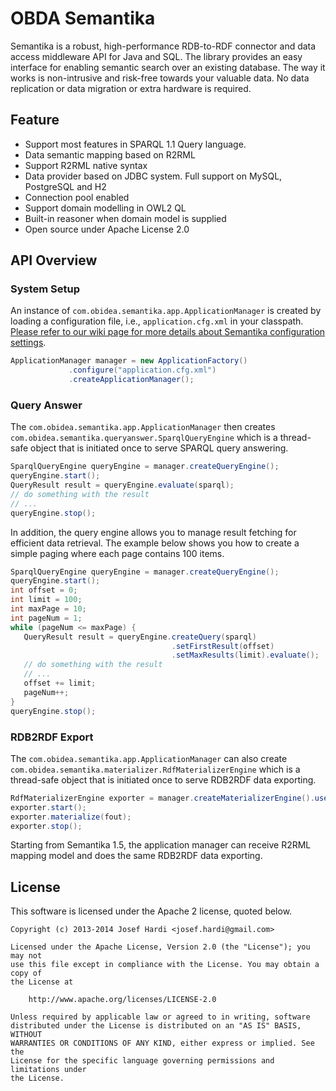 OBDA Semantika
==============

Semantika is a robust, high-performance RDB-to-RDF connector and data access middleware API for Java and SQL. The library provides an easy interface for enabling semantic search over an existing database. The way it works is non-intrusive and risk-free towards your valuable data. No data replication or data migration or extra hardware is required.

Feature
-------
* Support most features in SPARQL 1.1 Query language.
* Data semantic mapping based on R2RML
* Support R2RML native syntax
* Data provider based on JDBC system. Full support on MySQL, PostgreSQL and H2
* Connection pool enabled
* Support domain modelling in OWL2 QL
* Built-in reasoner when domain model is supplied
* Open source under Apache License 2.0

API Overview
------------

### System Setup

An instance of `com.obidea.semantika.app.ApplicationManager` is created by loading a configuration file, i.e., `application.cfg.xml` in your classpath. [Please refer to our wiki page for more details about Semantika configuration settings](https://github.com/obidea/semantika-api/wiki/1.-XML-Configuration-File).
```java
ApplicationManager manager = new ApplicationFactory()
             .configure("application.cfg.xml")
             .createApplicationManager();
```

### Query Answer

The `com.obidea.semantika.app.ApplicationManager` then creates `com.obidea.semantika.queryanswer.SparqlQueryEngine` which is a thread-safe object that is initiated once to serve SPARQL query answering.
```java
SparqlQueryEngine queryEngine = manager.createQueryEngine(); 
queryEngine.start();
QueryResult result = queryEngine.evaluate(sparql);
// do something with the result
// ...
queryEngine.stop();
```

In addition, the query engine allows you to manage result fetching for efficient data retrieval. The example below shows you how to create a simple paging where each page contains 100 items.

```java
SparqlQueryEngine queryEngine = manager.createQueryEngine();
queryEngine.start();
int offset = 0;
int limit = 100;
int maxPage = 10;
int pageNum = 1;
while (pageNum <= maxPage) {
   QueryResult result = queryEngine.createQuery(sparql)
                                    .setFirstResult(offset)
                                    .setMaxResults(limit).evaluate();
   // do something with the result
   // ...
   offset += limit;
   pageNum++;
}
queryEngine.stop();
```

### RDB2RDF Export

The `com.obidea.semantika.app.ApplicationManager` can also create `com.obidea.semantika.materializer.RdfMaterializerEngine` which is a thread-safe object that is initiated once to serve RDB2RDF data exporting.

```java
RdfMaterializerEngine exporter = manager.createMaterializerEngine().useNTriples();
exporter.start();
exporter.materialize(fout);
exporter.stop();
```

Starting from Semantika 1.5, the application manager can receive R2RML mapping model and does the same RDB2RDF data exporting.

License
-------
This software is licensed under the Apache 2 license, quoted below.

```
Copyright (c) 2013-2014 Josef Hardi <josef.hardi@gmail.com>

Licensed under the Apache License, Version 2.0 (the "License"); you may not
use this file except in compliance with the License. You may obtain a copy of
the License at

    http://www.apache.org/licenses/LICENSE-2.0

Unless required by applicable law or agreed to in writing, software
distributed under the License is distributed on an "AS IS" BASIS, WITHOUT
WARRANTIES OR CONDITIONS OF ANY KIND, either express or implied. See the
License for the specific language governing permissions and limitations under
the License.
```
